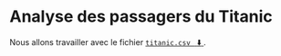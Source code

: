 # Analyse des passagers du Titanic

Nous allons travailler avec le fichier [`titanic.csv ` :arrow_down: ](../data/titanic.csv).

